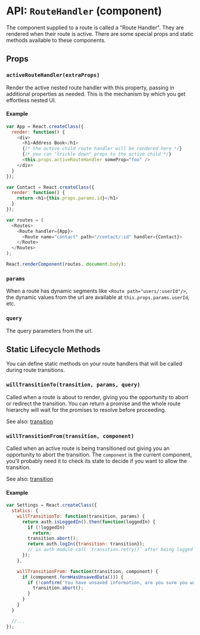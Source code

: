 API: `RouteHandler` (component)
===============================

The component supplied to a route is called a "Route Handler". They are
rendered when their route is active. There are some special props and
static methods available to these components.

Props
-----

### `activeRouteHandler(extraProps)`

Render the active nested route handler with this property, passing in
additional properties as needed. This is the mechanism by which you get
effortless nested UI.

#### Example

```js
var App = React.createClass({
  render: function() {
    <div>
      <h1>Address Book</h1>
      {/* the active child route handler will be rendered here */}
      {/* you can "trickle down" props to the active child */}
      <this.props.activeRouteHandler someProp="foo" /> 
    </div>
  }
});

var Contact = React.createClass({
  render: function() {
    return <h1>{this.props.params.id}</h1>
  }
});

var routes = (
  <Routes>
    <Route handler={App}>
      <Route name="contact" path="/contact/:id" handler={Contact}>
    </Route>
  </Routes>
);

React.renderComponent(routes, document.body);
```

### `params`

When a route has dynamic segments like `<Route path="users/:userId"/>`,
the dynamic values from the url are available at
`this.props.params.userId`, etc.

### `query`

The query parameters from the url.

Static Lifecycle Methods
------------------------

You can define static methods on your route handlers that will be called
during route transitions.

### `willTransitionTo(transition, params, query)`

Called when a route is about to render, giving you the opportunity to
abort or redirect the transition. You can return a promise and the whole
route hierarchy will wait for the promises to resolve before proceeding.

See also: [transition](/docs/api/misc/transition.md)

### `willTransitionFrom(transition, component)`

Called when an active route is being transitioned out giving you an
opportunity to abort the transition. The `component` is the current
component, you'll probably need it to check its state to decide if you
want to allow the transition.

See also: [transition](/docs/api/misc/transition.md)

#### Example

```js
var Settings = React.createClass({
  statics: {
    willTransitionTo: function(transition, params) {
      return auth.isLoggedIn().then(function(loggedIn) {
        if (!loggedIn)
          return;
        transition.abort();
        return auth.logIn({transition: transition});
        // in auth module call `transition.retry()` after being logged in
      });
    },

    willTransitionFrom: function(transition, component) {
      if (component.formHasUnsavedData())) {
        if (!confirm('You have unsaved information, are you sure you want to leave this page?')) {
          transition.abort();
        }
      }
    }
  }

  //...
});
```


